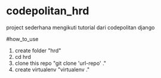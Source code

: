 # codepolitan_hrd

project sederhana mengikuti tutorial dari codepolitan django

#how_to_use
1. create folder "hrd"
2. cd hrd
3. clone this repo "git clone 'url-repo' ."
4. create virtualenv "virtualenv ."


